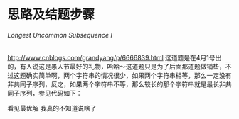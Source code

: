 # 思路及结题步骤

######   Longest Uncommon Subsequence I

http://www.cnblogs.com/grandyang/p/6666839.html
这道题是在4月1号出的，有人说这是愚人节最好的礼物，哈哈～这道题只是为了后面那道题做铺垫，不过这题确实简单啊，两个字符串的情况很少，如果两个字符串相等，那么一定没有非共同子序列，反之，如果两个字符串不等，那么较长的那个字符串就是最长非共同子序列，参见代码如下：

 
看见最优解 我真的不知道说啥了